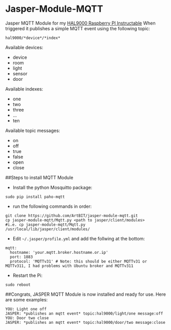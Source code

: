 Jasper-Module-MQTT
======================

Jasper MQTT Module for my [HAL9000 Raspberry PI Instructable](http://www.instructables.com/id/RaspberryPI-HAL9000/)
When triggered it publishes a simple MQTT event using the following topic:
```
hal9000/*device*/*index* 
```
Available devices:
  * device
  * room
  * light
  * sensor
  * door

Available indexes:
  * one
  * two
  * three
  * ...
  * ten

Available topic messages:
  * on
  * off
  * true
  * false
  * open
  * close


##Steps to install MQTT Module

* Install the python Mosquitto package:
```
sudo pip install paho-mqtt
```
* run the following commands in order:
```
git clone https://github.com/ArtBIT/jasper-module-mqtt.git
cp jasper-module-mqtt/Mqtt.py <path to jasper/client/modules>
#i.e. cp jasper-module-mqtt/Mqtt.py /usr/local/lib/jasper/client/modules/
```
* Edit `~/.jasper/profile.yml` and add the follwing at the bottom:
```
mqtt:
  hostname: 'your.mqtt.broker.hostname.or.ip'
  port: 1883
  protocol: 'MQTTv31' # Note: this should be either MQTTv31 or MQTTv311, I had problems with Ubuntu broker and MQTTv311
```
* Restart the Pi:
```
sudo reboot
```
##Congrats, JASPER MQTT Module is now installed and ready for use.
Here are some examples:
```
YOU: Light one off
JASPER: *publishes an mqtt event* topic:hal9000/light/one message:off
YOU: Door two close
JASPER: *publishes an mqtt event* topic:hal9000/door/two message:close
```

